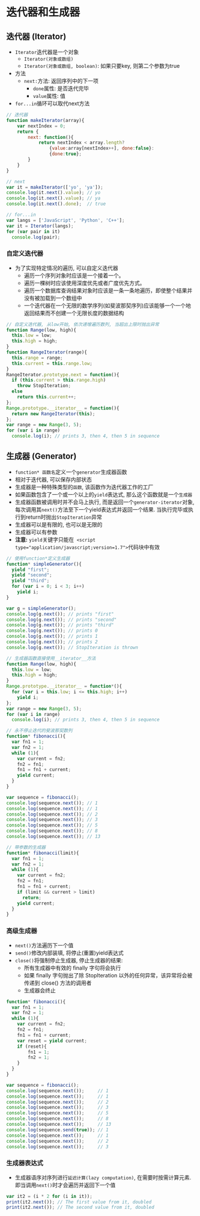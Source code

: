 # 迭代器和生成器

## 迭代器 (Iterator)

* `Iterator`迭代器是一个对象
    - `Iterator(对象或数组)`
    - `Iterator(对象或数组, boolean)`: 如果只要key, 则第二个参数为true
* 方法
    - `next:`方法: 返回序列中的下一项
        - `done`属性: 是否迭代完毕
        - `value`属性: 值
* `for...in`循环可以取代next方法

```javascript
// 迭代器
function makeIterator(array){
    var nextIndex = 0;
    return {
        next: function(){
            return nextIndex < array.length?
                {value:array[nextIndex++], done:false}:
                {done:true};
        }
    }
}

// next
var it = makeIterator(['yo', 'ya']);
console.log(it.next().value); // yo
console.log(it.next().value); // ya
console.log(it.next().done);  // true

// for...in
var langs = ['JavaScript', 'Python', 'C++'];
var it = Iterator(langs);
for (var pair in it)
  console.log(pair);
```

### 自定义迭代器

* 为了实现特定情况的遍历, 可以自定义迭代器
    - 遍历一个序列对象时应该是一个接着一个。
    - 遍历一棵树时应该使用深度优先或者广度优先方式。
    - 遍历一个数据库查询结果对象时应该是一条一条地遍历，即使整个结果并没有被加载到一个数组中
    - 一个迭代器在一个无限的数学序列(如斐波那契序列)应该能够一个一个地返回结果而不创建一个无限长度的数据结构

```javascript
// 自定义迭代器, 从low开始, 依次递增遍历数列, 当超出上限时抛出异常
function Range(low, high){
  this.low = low;
  this.high = high;
}
function RangeIterator(range){
  this.range = range;
  this.current = this.range.low;
}
RangeIterator.prototype.next = function(){
  if (this.current > this.range.high)
    throw StopIteration;
  else
    return this.current++;
};
Range.prototype.__iterator__ = function(){
  return new RangeIterator(this);
};
var range = new Range(3, 5);
for (var i in range)
  console.log(i); // prints 3, then 4, then 5 in sequence
```

## 生成器 (Generator)

* `function* 函数名`定义一个`generator`生成器函数
* 相对于迭代器, 可以保存内部状态
* 生成器是一种特殊类型的`函数`, 该函数作为迭代器工作的工厂
* 如果函数包含了一个或一个以上的`yield`表达式, 那么这个函数就是一个`生成器`
* 生成器函数被调用时并不会马上执行, 而是返回一个`generator-iterator`对象, 每次调用其`next()`方法至下一个yield表达式并返回一个结果. 当执行完毕或执行到return时抛出`StopIteration`异常
* 生成器可以是有限的, 也可以是无限的
* 生成器可以有参数
* **注意:** `yield`关键字只能在` <script type="application/javascript;version=1.7">`代码块中有效

```javascript
// 使用function*定义生成器
function* simpleGenerator(){
  yield "first";
  yield "second";
  yield "third";
  for (var i = 0; i < 3; i++)
    yield i;
}

var g = simpleGenerator();
console.log(g.next()); // prints "first"
console.log(g.next()); // prints "second"
console.log(g.next()); // prints "third"
console.log(g.next()); // prints 0
console.log(g.next()); // prints 1
console.log(g.next()); // prints 2
console.log(g.next()); // StopIteration is thrown

// 生成器函数直接使用__iterator__方法
function Range(low, high){
  this.low = low;
  this.high = high;
}
Range.prototype.__iterator__ = function*(){
  for (var i = this.low; i <= this.high; i++)
    yield i;
};
var range = new Range(3, 5);
for (var i in range)
  console.log(i); // prints 3, then 4, then 5 in sequence

// 永不停止迭代的斐波那契数列
function* fibonacci(){
  var fn1 = 1;
  var fn2 = 1;
  while (1){
    var current = fn2;
    fn2 = fn1;
    fn1 = fn1 + current;
    yield current;
  }
}

var sequence = fibonacci();
console.log(sequence.next()); // 1
console.log(sequence.next()); // 1
console.log(sequence.next()); // 2
console.log(sequence.next()); // 3
console.log(sequence.next()); // 5
console.log(sequence.next()); // 8
console.log(sequence.next()); // 13

// 带参数的生成器
function* fibonacci(limit){
  var fn1 = 1;
  var fn2 = 1;
  while (1){
    var current = fn2;
    fn2 = fn1;
    fn1 = fn1 + current;
    if (limit && current > limit)
      return;
    yield current;
  }
}
```

### 高级生成器

* `next()`方法遍历下一个值
* `send()`修改内部装填, 将停止(重置)yield表达式
* `close()`将强制停止生成器, 停止生成器的结果:
    - 所有生成器中有效的 finally 字句将会执行
    - 如果 finally 字句抛出了除 StopIteration 以外的任何异常，该异常将会被传递到 close() 方法的调用者
    - 生成器会终止

```javascript
function* fibonacci(){
  var fn1 = 1;
  var fn2 = 1;
  while (1){
    var current = fn2;
    fn2 = fn1;
    fn1 = fn1 + current;
    var reset = yield current;
    if (reset){
        fn1 = 1;
        fn2 = 1;
    }
  }
}

var sequence = fibonacci();
console.log(sequence.next());     // 1
console.log(sequence.next());     // 1
console.log(sequence.next());     // 2
console.log(sequence.next());     // 3
console.log(sequence.next());     // 5
console.log(sequence.next());     // 8
console.log(sequence.next());     // 13
console.log(sequence.send(true)); // 1
console.log(sequence.next());     // 1
console.log(sequence.next());     // 2
console.log(sequence.next());     // 3
```

### 生成器表达式

* 生成器语序对序列进行`延迟计算(lazy computation)`, 在需要时按需计算元素. 即当调用`next()`时才会遍历并返回下一个值

```javascript
var it2 = (i * 2 for (i in it));
print(it2.next()); // The first value from it, doubled
print(it2.next()); // The second value from it, doubled
```
